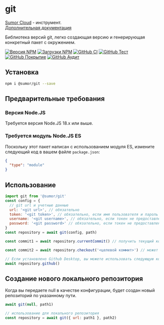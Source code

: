 # git

[Sumor Cloud](https://sumor.cloud) - инструмент.  
[Дополнительная документация](https://sumor.cloud/git)

Библиотека версий git, легко создающая версию и генерирующая конкретный пакет с окружением.

[![Версия NPM](https://img.shields.io/npm/v/@sumor/git?logo=npm&label=NPM)](https://www.npmjs.com/package/@sumor/git)
[![Загрузки NPM](https://img.shields.io/npm/dw/@sumor/git?logo=npm&label=Загрузки)](https://www.npmjs.com/package/@sumor/git)
[![GitHub CI](https://img.shields.io/github/actions/workflow/status/sumor-cloud/git/ci.yml?logo=github&label=CI)](https://github.com/sumor-cloud/git/actions/workflows/ci.yml)
[![GitHub Тест](https://img.shields.io/github/actions/workflow/status/sumor-cloud/git/ut.yml?logo=github&label=Тест)](https://github.com/sumor-cloud/git/actions/workflows/ut.yml)
[![GitHub Покрытие](https://img.shields.io/github/actions/workflow/status/sumor-cloud/git/coverage.yml?logo=github&label=Покрытие)](https://github.com/sumor-cloud/git/actions/workflows/coverage.yml)
[![GitHub Аудит](https://img.shields.io/github/actions/workflow/status/sumor-cloud/git/audit.yml?logo=github&label=Аудит)](https://github.com/sumor-cloud/git/actions/workflows/audit.yml)

## Установка

```bash
npm i @sumor/git --save
```

## Предварительные требования

### Версия Node.JS

Требуется версия Node.JS 18.x или выше.

### Требуется модуль Node.JS ES

Поскольку этот пакет написан с использованием модуля ES, измените следующий код в вашем файле `package.json`:

```json
{
  "type": "module"
}
```

## Использование

```javascript
import git from '@sumor/git'
const config = {
  // git url и учетные данные
  url: '<git url>', // обязательно
  token: '<git token>', // обязательно, если имя пользователя и пароль не предоставлены
  username: '<git username>', // обязательно, если токен не предоставлен
  password: '<git password>' // обязательно, если токен не предоставлен
}
const repository = await git(config, path)

const commit1 = await repository.currentCommit() // получить текущий коммит

const commit2 = await repository.checkout('<целевой коммит>') // может быть веткой, тегом или коммитом

// Если установлено Github Desktop, вы можете использовать следующую команду для открытия в нем в Github Desktop
await repository.github()
```

## Создание нового локального репозитория

Когда вы передаете null в качестве конфигурации, будет создан новый репозиторий по указанному пути.

```javascript
await git(null, path1)

// использование для локального репозитория
const repository = await git({ url: path1 }, path2)
```
